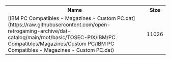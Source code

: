 <table>
<tr><th>Name</th><th>Size</th></tr>
<tr><td>[IBM PC Compatibles - Magazines - Custom PC.dat](https://raw.githubusercontent.com/open-retrogaming-archive/dat-catalog/main/root/basic/TOSEC-PIX/IBM/PC Compatibles/Magazines/Custom PC/IBM PC Compatibles - Magazines - Custom PC.dat)</td><td>11026</td></tr>
</table>
